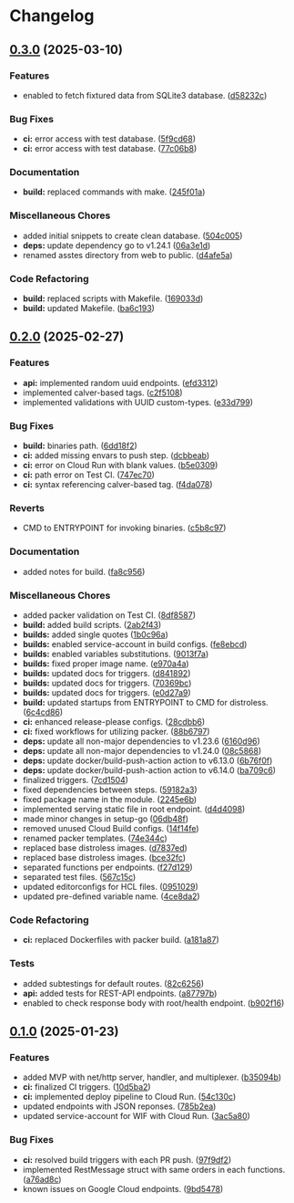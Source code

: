 # Changelog

## [0.3.0](https://github.com/hwakabh/rainpole/compare/v0.2.0...v0.3.0) (2025-03-10)


### Features

* enabled to fetch fixtured data from SQLite3 database. ([d58232c](https://github.com/hwakabh/rainpole/commit/d58232cf0c145ce597a89978b19b55f7d64831e8))


### Bug Fixes

* **ci:** error access with test database. ([5f9cd68](https://github.com/hwakabh/rainpole/commit/5f9cd68411cf441de383a858ce25aa38e4c7a23e))
* **ci:** error access with test database. ([77c06b8](https://github.com/hwakabh/rainpole/commit/77c06b886563880248b1c563c4165353d25f542b))


### Documentation

* **build:** replaced commands with make. ([245f01a](https://github.com/hwakabh/rainpole/commit/245f01a4e439319f8416c147f99f52c8e51c0e29))


### Miscellaneous Chores

* added initial snippets to create clean database. ([504c005](https://github.com/hwakabh/rainpole/commit/504c0056d62e6a5909954f0d94e1c5d1fc61334b))
* **deps:** update dependency go to v1.24.1 ([06a3e1d](https://github.com/hwakabh/rainpole/commit/06a3e1df6ccd80e9537c22c3e6782972bec6bb29))
* renamed asstes directory from web to public. ([d4afe5a](https://github.com/hwakabh/rainpole/commit/d4afe5a1ea7448c04f16368b65bb913af16ad872))


### Code Refactoring

* **build:** replaced scripts with Makefile. ([169033d](https://github.com/hwakabh/rainpole/commit/169033db1a9b1056532a67d850907821d62902a1))
* **build:** updated Makefile. ([ba6c193](https://github.com/hwakabh/rainpole/commit/ba6c1932af520947fa49fd073c065518871a63e8))

## [0.2.0](https://github.com/hwakabh/rainpole/compare/v0.1.0...v0.2.0) (2025-02-27)


### Features

* **api:** implemented random uuid endpoints. ([efd3312](https://github.com/hwakabh/rainpole/commit/efd33128ee7a01ecd7810535ed3723dc401682d4))
* implemented calver-based tags. ([c2f5108](https://github.com/hwakabh/rainpole/commit/c2f5108011f6eaee59ebc0794ae5958cc27f1417))
* implemented validations with UUID custom-types. ([e33d799](https://github.com/hwakabh/rainpole/commit/e33d799246c39a6e1694ae10b152a1972afeb675))


### Bug Fixes

* **build:** binaries path. ([6dd18f2](https://github.com/hwakabh/rainpole/commit/6dd18f21a2fd01262a6f33b604309b927dfb99e0))
* **ci:** added missing envars to push step. ([dcbbeab](https://github.com/hwakabh/rainpole/commit/dcbbeab0474835b7fb8b66d84d2191247ea970d8))
* **ci:** error on Cloud Run with blank values. ([b5e0309](https://github.com/hwakabh/rainpole/commit/b5e0309e1aa503e8795863bf01e13d226d751982))
* **ci:** path error on Test CI. ([747ec70](https://github.com/hwakabh/rainpole/commit/747ec7015d529c2add96230471abf87d1eb34a8e))
* **ci:** syntax referencing calver-based tag. ([f4da078](https://github.com/hwakabh/rainpole/commit/f4da0789aa05368bf349b67a0173ccfb258bfff5))


### Reverts

* CMD to ENTRYPOINT for invoking binaries. ([c5b8c97](https://github.com/hwakabh/rainpole/commit/c5b8c97e5489668e8de2f211760bd85631b829ca))


### Documentation

* added notes for build. ([fa8c956](https://github.com/hwakabh/rainpole/commit/fa8c9567bbf240d0f182fc52784c96c8a33d7547))


### Miscellaneous Chores

* added packer validation on Test CI. ([8df8587](https://github.com/hwakabh/rainpole/commit/8df858769d88cd0e8cbc2e6638aaa7a3040f3ae5))
* **build:** added build scripts. ([2ab2f43](https://github.com/hwakabh/rainpole/commit/2ab2f430350212331c1ee07658e7ee4ec83fcb71))
* **builds:** added single quotes ([1b0c96a](https://github.com/hwakabh/rainpole/commit/1b0c96ac1b885d67890e6a0784a78fed5f6c9abb))
* **builds:** enabled service-account in build configs. ([fe8ebcd](https://github.com/hwakabh/rainpole/commit/fe8ebcd6636db31f9333a95f5d54d60a65b30430))
* **builds:** enabled variables substitutions. ([9013f7a](https://github.com/hwakabh/rainpole/commit/9013f7ab66dd2489d7c9f4664746d180fc356e12))
* **builds:** fixed proper image name. ([e970a4a](https://github.com/hwakabh/rainpole/commit/e970a4ab4557f94a42c493ec300bf97282e7596b))
* **builds:** updated docs for triggers. ([d841892](https://github.com/hwakabh/rainpole/commit/d8418925da393b7a2c9fb39329e687aa2e4dc514))
* **builds:** updated docs for triggers. ([70369bc](https://github.com/hwakabh/rainpole/commit/70369bc5e28c534d5be62294882b054638a2bad5))
* **builds:** updated docs for triggers. ([e0d27a9](https://github.com/hwakabh/rainpole/commit/e0d27a9a09aa40a33c09d950894b2ad194344460))
* **build:** updated startups from ENTRYPOINT to CMD for distroless. ([6c4cd86](https://github.com/hwakabh/rainpole/commit/6c4cd863f4eafd14edb96aa33da1e98ea1b3f5d0))
* **ci:** enhanced release-please configs. ([28cdbb6](https://github.com/hwakabh/rainpole/commit/28cdbb6266307659c2227eb8e02b686615919d29))
* **ci:** fixed workflows for utilizing packer. ([88b6797](https://github.com/hwakabh/rainpole/commit/88b6797d2edc924aca9fa8d9e44c9fcab67042a7))
* **deps:** update all non-major dependencies to v1.23.6 ([6160d96](https://github.com/hwakabh/rainpole/commit/6160d9679e090126e6265020f8e4f78ba9191511))
* **deps:** update all non-major dependencies to v1.24.0 ([08c5868](https://github.com/hwakabh/rainpole/commit/08c5868927f385421d44aee00440eb300b0e5f3a))
* **deps:** update docker/build-push-action action to v6.13.0 ([6b76f0f](https://github.com/hwakabh/rainpole/commit/6b76f0f1fa40e0fc7bf446fb9abd89c511a11503))
* **deps:** update docker/build-push-action action to v6.14.0 ([ba709c6](https://github.com/hwakabh/rainpole/commit/ba709c6f00b3d8541cb27da9370c3310f9e19487))
* finalized triggers. ([7cd1504](https://github.com/hwakabh/rainpole/commit/7cd1504b3fea50cd18d309b39e376f6bc3acbc2d))
* fixed dependencies between steps. ([59182a3](https://github.com/hwakabh/rainpole/commit/59182a3cfe2c2b45eb7075fb25b03276c0bcfa49))
* fixed package name in the module. ([2245e6b](https://github.com/hwakabh/rainpole/commit/2245e6b3339464e470fdc15e096a7671161bdaf3))
* implemented serving static file in root endpoint. ([d4d4098](https://github.com/hwakabh/rainpole/commit/d4d4098b1c13fff1a506f0fddec34486df11bc99))
* made minor changes in setup-go ([06db48f](https://github.com/hwakabh/rainpole/commit/06db48f50e3f1700c3ff686b48392bd730a78b6f))
* removed unused Cloud Build configs. ([14f14fe](https://github.com/hwakabh/rainpole/commit/14f14fe902af90d9b1da802d93d2cde449c25174))
* renamed packer templates. ([74e344c](https://github.com/hwakabh/rainpole/commit/74e344ced5f93bd8bd9d3d34901a55631eb4f1c0))
* replaced base distroless images. ([d7837ed](https://github.com/hwakabh/rainpole/commit/d7837edfd2b6a696c45a9296b3548483fd73fe0a))
* replaced base distroless images. ([bce32fc](https://github.com/hwakabh/rainpole/commit/bce32fcf2270bd987eec765879a86ee6413f65f2))
* separated functions per endpoints. ([f27d129](https://github.com/hwakabh/rainpole/commit/f27d1296278fbeec837c6281216579bba7685f63))
* separated test files. ([567c15c](https://github.com/hwakabh/rainpole/commit/567c15c461fa4dcdfa58955b4f490b5051e4bc0f))
* updated editorconfigs for HCL files. ([0951029](https://github.com/hwakabh/rainpole/commit/095102953268a8ac4b24f1a54d745f28ae3eeca3))
* updated pre-defined variable name. ([4ce8da2](https://github.com/hwakabh/rainpole/commit/4ce8da23bbdcbff61b0cd5cfc589acd762b52e20))


### Code Refactoring

* **ci:** replaced Dockerfiles with packer build. ([a181a87](https://github.com/hwakabh/rainpole/commit/a181a87936ea0d98a23014b9a54bf243717788f9))


### Tests

* added subtestings for default routes. ([82c6256](https://github.com/hwakabh/rainpole/commit/82c6256fe184245dd59823aed8f85be304096a63))
* **api:** added tests for REST-API endpoints. ([a87797b](https://github.com/hwakabh/rainpole/commit/a87797bb0c86cf9420e5fe5a1fe20d473859ba03))
* enabled to check response body with root/health endpoint. ([b902f16](https://github.com/hwakabh/rainpole/commit/b902f16077342134c88cede49f06a4a287885645))

## [0.1.0](https://github.com/hwakabh/rainpole/compare/v0.0.1...v0.1.0) (2025-01-23)


### Features

* added MVP with net/http server, handler, and multiplexer. ([b35094b](https://github.com/hwakabh/rainpole/commit/b35094b2029d5fc38f0c876aa9ef9c45803beb21))
* **ci:** finalized CI triggers. ([10d5ba2](https://github.com/hwakabh/rainpole/commit/10d5ba20751ac71384f9d34b6f5e25a6efb434fa))
* **ci:** implemented deploy pipeline to Cloud Run. ([54c130c](https://github.com/hwakabh/rainpole/commit/54c130c7e0fad4b3d9d9461801f0cfab285e920f))
* updated endpoints with JSON reponses. ([785b2ea](https://github.com/hwakabh/rainpole/commit/785b2ea95664eb855860d9570b47edf07f007ca8))
* updated service-account for WIF with Cloud Run. ([3ac5a80](https://github.com/hwakabh/rainpole/commit/3ac5a807ee1c9694fda73fe2c9531fa382785f1e))


### Bug Fixes

* **ci:** resolved build triggers with each PR push. ([97f9df2](https://github.com/hwakabh/rainpole/commit/97f9df2b67ea9dd086f0073644374f72421ed424))
* implemented RestMessage struct with same orders in each functions. ([a76ad8c](https://github.com/hwakabh/rainpole/commit/a76ad8c69b38cebf2b7ccb8bf46b72f2221af44e))
* known issues on Google Cloud endpoints. ([9bd5478](https://github.com/hwakabh/rainpole/commit/9bd54788cfafffd420a526835d4e4ab6940bcd28))
